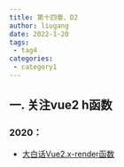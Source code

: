 ```yaml
---
title: 第十四章、D2
author: liugang
date: 2022-1-20
tags:
 - tag4
categories:
 - category1
---
```


<Boxx  changeTime="5000"/>  

## 一. 关注vue2 h函数

### 2020：

- [大白话Vue2.x-render函数](https://www.jianshu.com/p/6c59a16c018f)
